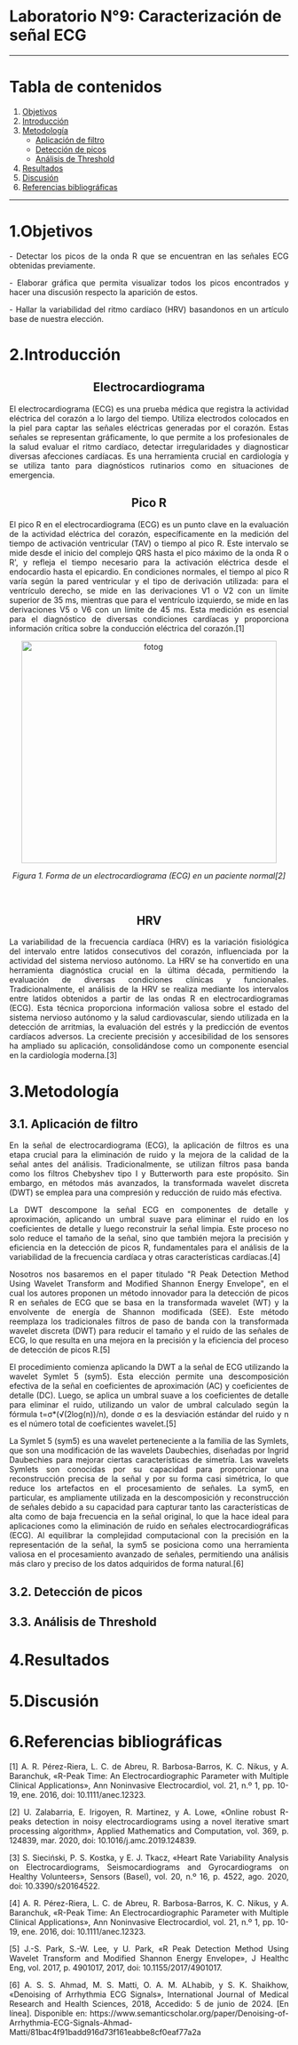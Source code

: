 # **Laboratorio N°9: Caracterización de señal ECG**

***

# **Tabla de contenidos**
1. [Objetivos](#id1)
2. [Introducción](#id3)
3. [Metodología](#id4)
   - [Aplicación de filtro](#id3.1)
   - [Detección de picos](id3.2)
   - [Análisis de Threshold](#id3.3)
4. [Resultados](#id4)
5. [Discusión](#id5)
6. [Referencias bibliográficas](#id6) 

***

# 1.Objetivos<a name="id1"></a>
<p align="justify">
- Detectar los picos de la onda R que se encuentran en las señales ECG obtenidas previamente.
 </p>

 <p align="justify">
- Elaborar gráfica que permita visualizar todos los picos encontrados y hacer una discusión respecto la aparición de estos.
 </p>

 <p align="justify">
- Hallar la variabilidad del ritmo cardíaco (HRV) basandonos en un artículo base de nuestra elección.
 </p> 
 
# 2.Introducción<a name="id2"></a>

<div align="center">
<h2> Electrocardiograma  </h2>
</div>

<p align="justify">
El electrocardiograma (ECG) es una prueba médica que registra la actividad eléctrica del corazón a lo largo del tiempo. Utiliza electrodos colocados en la piel para captar las señales eléctricas generadas por el corazón. Estas señales se representan gráficamente, lo que permite a los profesionales de la salud evaluar el ritmo cardíaco, detectar irregularidades y diagnosticar diversas afecciones cardíacas. Es una herramienta crucial en cardiología y se utiliza tanto para diagnósticos rutinarios como en situaciones de emergencia.
</p> 

<div align="center">
<h2> Pico R  </h2>
</div>

<p align="justify">
El pico R en el electrocardiograma (ECG) es un punto clave en la evaluación de la actividad eléctrica del corazón, específicamente en la medición del tiempo de activación ventricular (TAV) o tiempo al pico R. Este intervalo se mide desde el inicio del complejo QRS hasta el pico máximo de la onda R o R', y refleja el tiempo necesario para la activación eléctrica desde el endocardio hasta el epicardio. En condiciones normales, el tiempo al pico R varía según la pared ventricular y el tipo de derivación utilizada: para el ventrículo derecho, se mide en las derivaciones V1 o V2 con un límite superior de 35 ms, mientras que para el ventrículo izquierdo, se mide en las derivaciones V5 o V6 con un límite de 45 ms. Esta medición es esencial para el diagnóstico de diversas condiciones cardíacas y proporciona información crítica sobre la conducción eléctrica del corazón.[1]
</p> 


<p align="center">
  <img src="https://github.com/GloriaAtencio/ISBIO_2024_G1/assets/164522281/8f3df861-76be-40f3-86c8-333396259770" alt="fotog" width="460" height="400"/>
</p>
<p align="center"><i>Figura 1. Forma de un electrocardiograma (ECG) en un paciente normal[2]</i></p><br>

<div align="center">
<h2> HRV  </h2>
</div>

<p align="justify">
La variabilidad de la frecuencia cardíaca (HRV) es la variación fisiológica del intervalo entre latidos consecutivos del corazón, influenciada por la actividad del sistema nervioso autónomo. La HRV se ha convertido en una herramienta diagnóstica crucial en la última década, permitiendo la evaluación de diversas condiciones clínicas y funcionales. Tradicionalmente, el análisis de la HRV se realiza mediante los intervalos entre latidos obtenidos a partir de las ondas R en electrocardiogramas (ECG). Esta técnica proporciona información valiosa sobre el estado del sistema nervioso autónomo y la salud cardiovascular, siendo utilizada en la detección de arritmias, la evaluación del estrés y la predicción de eventos cardíacos adversos. La creciente precisión y accesibilidad de los sensores ha ampliado su aplicación, consolidándose como un componente esencial en la cardiología moderna.[3]
</p> 

# 3.Metodología<a name="id3"></a>

## 3.1. Aplicación de filtro<a name="id3.1"></a>

<p align="justify">
En la señal de electrocardiograma (ECG), la aplicación de filtros es una etapa crucial para la eliminación de ruido y la mejora de la calidad de la señal antes del análisis. Tradicionalmente, se utilizan filtros pasa banda como los filtros Chebyshev tipo I y Butterworth para este propósito. Sin embargo, en métodos más avanzados, la transformada wavelet discreta (DWT) se emplea para una compresión y reducción de ruido más efectiva.
</p> 

<p align="justify">
La DWT descompone la señal ECG en componentes de detalle y aproximación, aplicando un umbral suave para eliminar el ruido en los coeficientes de detalle y luego reconstruir la señal limpia. Este proceso no solo reduce el tamaño de la señal, sino que también mejora la precisión y eficiencia en la detección de picos R, fundamentales para el análisis de la variabilidad de la frecuencia cardíaca y otras características cardíacas.[4]
</p>


<p align="justify">
Nosotros nos basaremos en el paper titulado "R Peak Detection Method Using Wavelet Transform and Modified Shannon Energy Envelope", en el cual los autores proponen un método innovador para la detección de picos R en señales de ECG que se basa en la transformada wavelet (WT) y la envolvente de energía de Shannon modificada (SEE). Este método reemplaza los tradicionales filtros de paso de banda con la transformada wavelet discreta (DWT) para reducir el tamaño y el ruido de las señales de ECG, lo que resulta en una mejora en la precisión y la eficiencia del proceso de detección de picos R.[5]
</p>

<p align="justify">
El procedimiento comienza aplicando la DWT a la señal de ECG utilizando la wavelet Symlet 5 (sym5). Esta elección permite una descomposición efectiva de la señal en coeficientes de aproximación (AC) y coeficientes de detalle (DC). Luego, se aplica un umbral suave a los coeficientes de detalle para eliminar el ruido, utilizando un valor de umbral calculado según la fórmula t=σ*(√(2log(n))/n), donde σ es la desviación estándar del ruido y n es el número total de coeficientes wavelet.[5]
</p>

<p align="justify">
La Symlet 5 (sym5) es una wavelet perteneciente a la familia de las Symlets, que son una modificación de las wavelets Daubechies, diseñadas por Ingrid Daubechies para mejorar ciertas características de simetría. Las wavelets Symlets son conocidas por su capacidad para proporcionar una reconstrucción precisa de la señal y por su forma casi simétrica, lo que reduce los artefactos en el procesamiento de señales. La sym5, en particular, es ampliamente utilizada en la descomposición y reconstrucción de señales debido a su capacidad para capturar tanto las características de alta como de baja frecuencia en la señal original, lo que la hace ideal para aplicaciones como la eliminación de ruido en señales electrocardiográficas (ECG). Al equilibrar la complejidad computacional con la precisión en la representación de la señal, la sym5 se posiciona como una herramienta valiosa en el procesamiento avanzado de señales, permitiendo una análisis más claro y preciso de los datos adquiridos de forma natural.[6]
</p>

## 3.2. Detección de picos<a name="id3.2"></a>

## 3.3. Análisis de Threshold<a name="id3.3"></a>


# 4.Resultados<a name="id4"></a>

# 5.Discusión<a name="id5"></a>


# 6.Referencias bibliográficas<a name="id6"></a>
<p align="justify">
[1] A. R. Pérez-Riera, L. C. de Abreu, R. Barbosa-Barros, K. C. Nikus, y A. Baranchuk, «R-Peak Time: An Electrocardiographic Parameter with Multiple Clinical Applications», Ann Noninvasive Electrocardiol, vol. 21, n.º 1, pp. 10-19, ene. 2016, doi: 10.1111/anec.12323.
</p> 

<p align="justify">
[2] U. Zalabarria, E. Irigoyen, R. Martinez, y A. Lowe, «Online robust R-peaks detection in noisy electrocardiograms using a novel iterative smart processing algorithm», Applied Mathematics and Computation, vol. 369, p. 124839, mar. 2020, doi: 10.1016/j.amc.2019.124839.
</p> 
   
<p align="justify">
[3] S. Sieciński, P. S. Kostka, y E. J. Tkacz, «Heart Rate Variability Analysis on Electrocardiograms, Seismocardiograms and Gyrocardiograms on Healthy Volunteers», Sensors (Basel), vol. 20, n.º 16, p. 4522, ago. 2020, doi: 10.3390/s20164522.
</p> 

<p align="justify">
[4] A. R. Pérez-Riera, L. C. de Abreu, R. Barbosa-Barros, K. C. Nikus, y A. Baranchuk, «R-Peak Time: An Electrocardiographic Parameter with Multiple Clinical Applications», Ann Noninvasive Electrocardiol, vol. 21, n.º 1, pp. 10-19, ene. 2016, doi: 10.1111/anec.12323.
</p>

<p align="justify">
[5] J.-S. Park, S.-W. Lee, y U. Park, «R Peak Detection Method Using Wavelet Transform and Modified Shannon Energy Envelope», J Healthc Eng, vol. 2017, p. 4901017, 2017, doi: 10.1155/2017/4901017.
</p>


<p align="justify">
[6] A. S. S. Ahmad, M. S. Matti, O. A. M. ALhabib, y S. K. Shaikhow, «Denoising of Arrhythmia ECG Signals», International Journal of Medical Research and Health Sciences, 2018, Accedido: 5 de junio de 2024. [En línea]. Disponible en: https://www.semanticscholar.org/paper/Denoising-of-Arrhythmia-ECG-Signals-Ahmad-Matti/81bac4f91badd916d73f161eabbe8cf0eaf77a2a
</p>

